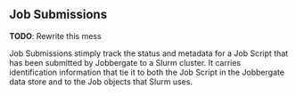 Job Submissions
---------------

**TODO**: Rewrite this mess

Job Submissions stimply track the status and metadata for a Job Script that has been
submitted by Jobbergate to a Slurm cluster. It carries identification information that
tie it to both the Job Script in the Jobbergate data store and to the Job objects that
Slurm uses.


